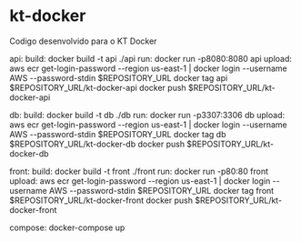 # kt-docker

Codigo desenvolvido para o KT Docker

api: 
    build: docker build -t api ./api
    run: docker run -p8080:8080 api
    upload: 
        aws ecr get-login-password --region us-east-1 | docker login --username AWS --password-stdin $REPOSITORY_URL
        docker tag api $REPOSITORY_URL/kt-docker-api
        docker push $REPOSITORY_URL/kt-docker-api

db: 
    build: docker build -t db ./db
    run: docker run -p3307:3306 db
    upload: 
        aws ecr get-login-password --region us-east-1 | docker login --username AWS --password-stdin $REPOSITORY_URL
        docker tag db $REPOSITORY_URL/kt-docker-db
        docker push $REPOSITORY_URL/kt-docker-db

front:
    build: docker build -t front ./front
    run: docker run -p80:80 front
    upload: 
        aws ecr get-login-password --region us-east-1 | docker login --username AWS --password-stdin $REPOSITORY_URL
        docker tag front $REPOSITORY_URL/kt-docker-front
        docker push $REPOSITORY_URL/kt-docker-front

compose: docker-compose up